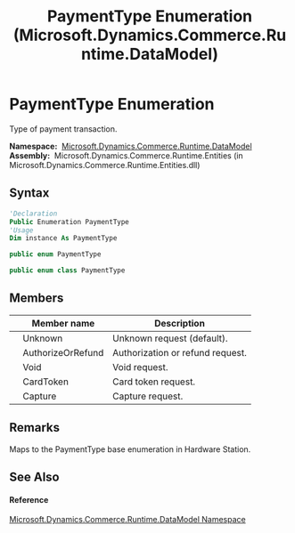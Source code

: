 ﻿---
title: PaymentType Enumeration (Microsoft.Dynamics.Commerce.Runtime.DataModel)
TOCTitle: PaymentType Enumeration
ms:assetid: T:Microsoft.Dynamics.Commerce.Runtime.DataModel.PaymentType
ms:mtpsurl: https://technet.microsoft.com/en-us/library/microsoft.dynamics.commerce.runtime.datamodel.paymenttype(v=AX.60)
ms:contentKeyID: 65316783
ms.date: 05/18/2015
mtps_version: v=AX.60
f1_keywords:
- Microsoft.Dynamics.Commerce.Runtime.DataModel.PaymentType
- Microsoft.Dynamics.Commerce.Runtime.DataModel.PaymentType.AuthorizeOrRefund
- Microsoft.Dynamics.Commerce.Runtime.DataModel.PaymentType.Capture
- Microsoft.Dynamics.Commerce.Runtime.DataModel.PaymentType.CardToken
- Microsoft.Dynamics.Commerce.Runtime.DataModel.PaymentType.Unknown
- Microsoft.Dynamics.Commerce.Runtime.DataModel.PaymentType.Void
dev_langs:
- CSharp
- C++
- VB
---

# PaymentType Enumeration

Type of payment transaction.

**Namespace:**  [Microsoft.Dynamics.Commerce.Runtime.DataModel](microsoft-dynamics-commerce-runtime-datamodel-namespace.md)  
**Assembly:**  Microsoft.Dynamics.Commerce.Runtime.Entities (in Microsoft.Dynamics.Commerce.Runtime.Entities.dll)

## Syntax

``` vb
'Declaration
Public Enumeration PaymentType
'Usage
Dim instance As PaymentType
```

``` csharp
public enum PaymentType
```

``` c++
public enum class PaymentType
```

## Members

<table>
<thead>
<tr class="header">
<th></th>
<th>Member name</th>
<th>Description</th>
</tr>
</thead>
<tbody>
<tr class="odd">
<td></td>
<td>Unknown</td>
<td>Unknown request (default).</td>
</tr>
<tr class="even">
<td></td>
<td>AuthorizeOrRefund</td>
<td>Authorization or refund request.</td>
</tr>
<tr class="odd">
<td></td>
<td>Void</td>
<td>Void request.</td>
</tr>
<tr class="even">
<td></td>
<td>CardToken</td>
<td>Card token request.</td>
</tr>
<tr class="odd">
<td></td>
<td>Capture</td>
<td>Capture request.</td>
</tr>
</tbody>
</table>


## Remarks

Maps to the PaymentType base enumeration in Hardware Station.

## See Also

#### Reference

[Microsoft.Dynamics.Commerce.Runtime.DataModel Namespace](microsoft-dynamics-commerce-runtime-datamodel-namespace.md)

